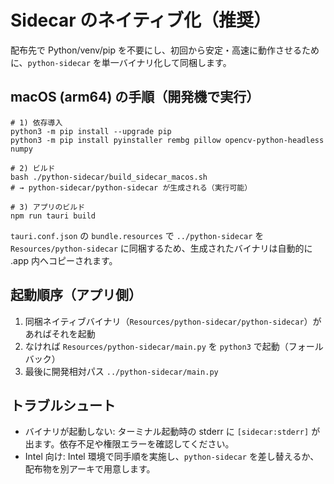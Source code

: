 # Sidecar のネイティブ化（推奨）

配布先で Python/venv/pip を不要にし、初回から安定・高速に動作させるために、`python-sidecar` を単一バイナリ化して同梱します。

## macOS (arm64) の手順（開発機で実行）

```
# 1) 依存導入
python3 -m pip install --upgrade pip
python3 -m pip install pyinstaller rembg pillow opencv-python-headless numpy

# 2) ビルド
bash ./python-sidecar/build_sidecar_macos.sh
# → python-sidecar/python-sidecar が生成される（実行可能）

# 3) アプリのビルド
npm run tauri build
```

`tauri.conf.json` の `bundle.resources` で `../python-sidecar` を `Resources/python-sidecar` に同梱するため、生成されたバイナリは自動的に .app 内へコピーされます。

## 起動順序（アプリ側）

1. 同梱ネイティブバイナリ（`Resources/python-sidecar/python-sidecar`）があればそれを起動
2. なければ `Resources/python-sidecar/main.py` を `python3` で起動（フォールバック）
3. 最後に開発相対パス `../python-sidecar/main.py`

## トラブルシュート

- バイナリが起動しない: ターミナル起動時の stderr に `[sidecar:stderr]` が出ます。依存不足や権限エラーを確認してください。
- Intel 向け: Intel 環境で同手順を実施し、`python-sidecar` を差し替えるか、配布物を別アーキで用意します。

